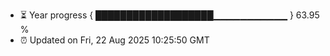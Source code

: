 - ⏳ Year progress { ███████████████████▁▁▁▁▁▁▁▁▁▁▁ } 63.95 %
- ⏰ Updated on Fri, 22 Aug 2025 10:25:50 GMT

